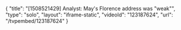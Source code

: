 {
    "title": "[1508521429] Analyst: May's Florence address was \"weak\"",
    "type": "solo",
    "layout": "iframe-static",
    "videoId": "123187624",
    "url": "\/tvpembed\/123187624"
}